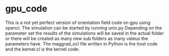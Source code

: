 # gpu_code
This is a not yet perfect version of orientation field code on gpu using opencl.
The simulation can be started by running unix.py
Depending on the parameter set the results of the simulations will be saved in the actual folder or there will be 
created as many new sub folders as many valeus the parameters have. 
The maggrad_ocl file written in Python is the host code
 and the kernel.cl is the kernel code.
